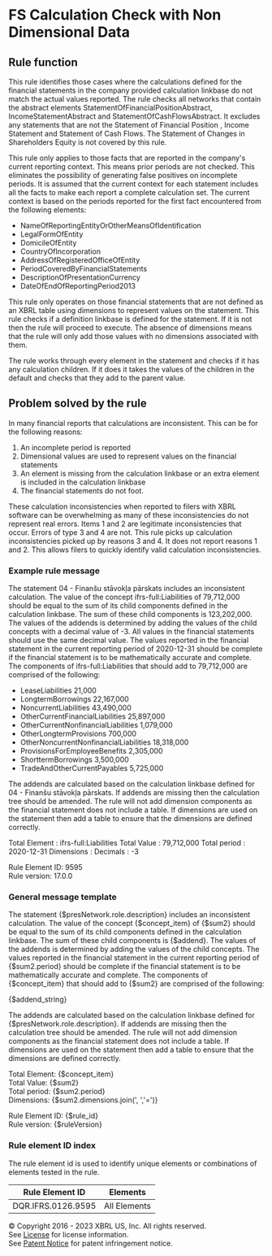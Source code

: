 # FS Calculation Check with Non Dimensional Data  
  
## Rule function
This rule identifies those cases where the calculations defined for the financial statements in the company provided calculation linkbase do not match the actual values reported. The rule checks all networks that contain the abstract elements StatementOfFinancialPositionAbstract, IncomeStatementAbstract and StatementOfCashFlowsAbstract.  It excludes any statements that are not the Statement of Financial Position , Income Statement and Statement of Cash Flows.  The Statement of Changes in Shareholders Equity is not covered by this rule.

This rule only applies to those facts that are reported in the company's current reporting context. This means prior periods are not checked. This eliminates the possibility of generating false positives on incomplete periods. It is assumed that the current context for each statement includes all the facts to make each report a complete calculation set. The current context is based on the periods reported for the first fact encountered from the following elements: 
* NameOfReportingEntityOrOtherMeansOfIdentification
* LegalFormOfEntity
* DomicileOfEntity
* CountryOfIncorporation
* AddressOfRegisteredOfficeOfEntity
* PeriodCoveredByFinancialStatements
* DescriptionOfPresentationCurrency
* DateOfEndOfReportingPeriod2013

This rule only operates on those financial statements that are not defined as an XBRL table using dimensions to represent values on the statement. This rule checks if a definition linkbase is defined for the statement. If it is not then the rule will proceed to execute. The absence of dimensions means that the rule will only add those values with no dimensions associated with them.

The rule works through every element in the statement and checks if it has any calculation children. If it does it takes the values of the children in the default and checks that they add to the parent value.

## Problem solved by the rule
In many financial reports that calculations are inconsistent. This can be for the following reasons:

 1. An incomplete period is reported
 1. Dimensional values are used to represent values on the financial statements
 1. An element is missing from the calculation linkbase or an extra element is included in the calculation linkbase
 1. The financial statements do not foot.

These calculation inconsistencies when reported to filers with XBRL software can be overwhelming as many of these inconsistencies do not represent real errors. Items 1 and 2 are legitimate inconsistencies that occur. Errors of type 3 and 4 are not. This rule picks up calculation inconsistencies picked up by reasons 3 and 4. It does not report reasons 1 and 2. This allows filers to quickly identify valid calculation inconsistencies.

### Example rule message
The statement 04 - Finanšu stāvokļa pārskats includes an inconsistent calculation. The value of the concept ifrs-full:Liabilities of 79,712,000  should be equal to the sum of its child components defined in the calculation linkbase. The sum of these child components is 123,202,000. The values of the addends is determined by adding the values of the child concepts with a decimal value of -3. All values in the financial statements should use the same decimal value. The values reported in the financial statement in the current reporting period of 2020-12-31 should be complete if the financial statement is to be mathematically accurate and complete. The components of ifrs-full:Liabilities that should add to 79,712,000 are comprised of the following:

+  	LeaseLiabilities                          21,000
+  	LongtermBorrowings                       22,167,000
+  	NoncurrentLiabilities                    43,490,000
+  	OtherCurrentFinancialLiabilities         25,897,000
+  	OtherCurrentNonfinancialLiabilities       1,079,000
+  	OtherLongtermProvisions                     700,000
+  	OtherNoncurrentNonfinancialLiabilities   18,318,000
+  	ProvisionsForEmployeeBenefits             2,305,000
+  	ShorttermBorrowings                       3,500,000
+  	TradeAndOtherCurrentPayables              5,725,000


The addends are calculated based on the calculation linkbase defined for 04 - Finanšu stāvokļa pārskats. If addends are missing then the calculation tree should be amended. The rule will not add dimension components as the financial statement does not include a table. If dimensions are used on the statement then add a table to ensure that the dimensions are defined correctly. 


Total Element : ifrs-full:Liabilities
Total Value : 79,712,000 
Total period : 2020-12-31 
Dimensions : 
Decimals : -3 
  
Rule Element ID: 9595  
Rule version: 17.0.0 

### General message template  
The statement {$presNetwork.role.description} includes an inconsistent calculation. The value of the concept {$concept_item} of {$sum2}  should be equal to the sum of its child components defined in the calculation linkbase. The sum of these child components is {$addend}. The values of the addends is determined by adding the values of the child concepts.  The values reported in the financial statement in the current reporting period of {$sum2.period} should be complete if the financial statement is to be mathematically accurate and complete. The components of {$concept_item} that should add to {$sum2} are comprised of the following:

{$addend_string}

The addends are calculated based on the calculation linkbase defined for {$presNetwork.role.description}. If addends are missing then the calculation tree should be amended. The rule will not add dimension components as the financial statement does not include a table. If dimensions are used on the statement then add a table to ensure that the dimensions are defined correctly. 

Total Element: {$concept_item}  
Total Value: {$sum2}  
Total period: {$sum2.period}  
Dimensions: {$sum2.dimensions.join(', ','=')}  
  
Rule Element ID: {$rule_id}  
Rule version: {$ruleVersion}
  
### Rule element ID index  
The rule element id is used to identify unique elements or combinations of elements tested in the rule.

|Rule Element ID|Elements|
|--- |--- |
|DQR.IFRS.0126.9595|All Elements|


© Copyright 2016 - 2023 XBRL US, Inc. All rights reserved.   
See [License](https://xbrl.us/dqc-license) for license information.  
See [Patent Notice](https://xbrl.us/dqc-patent) for patent infringement notice.  
